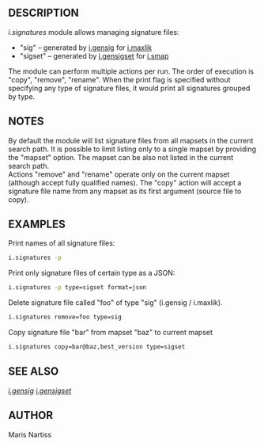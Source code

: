 ## DESCRIPTION

*i.signatures* module allows managing signature files:

- "sig" – generated by [i.gensig](i.gensig.md) for
  [i.maxlik](i.maxlik.md)
- "sigset" – generated by [i.gensigset](i.gensigset.md) for
  [i.smap](i.smap.md)

The module can perform multiple actions per run. The order of execution
is "copy", "remove", "rename". When the print flag is specified without
specifying any type of signature files, it would print all signatures
grouped by type.

## NOTES

By default the module will list signature files from all mapsets in the
current search path. It is possible to limit listing only to a single
mapset by providing the "mapset" option. The mapset can be also not
listed in the current search path.  
Actions "remove" and "rename" operate only on the current mapset
(although accept fully qualified names). The "copy" action will accept a
signature file name from any mapset as its first argument (source file
to copy).

## EXAMPLES

Print names of all signature files:

```sh
i.signatures -p
```

Print only signature files of certain type as a JSON:

```sh
i.signatures -p type=sigset format=json
```

Delete signature file called "foo" of type "sig" (i.gensig / i.maxlik).

```sh
i.signatures remove=foo type=sig
```

Copy signature file "bar" from mapset "baz" to current mapset

```sh
i.signatures copy=bar@baz,best_version type=sigset
```

## SEE ALSO

*[i.gensig](i.gensig.md) [i.gensigset](i.gensigset.md)*

## AUTHOR

Maris Nartiss
